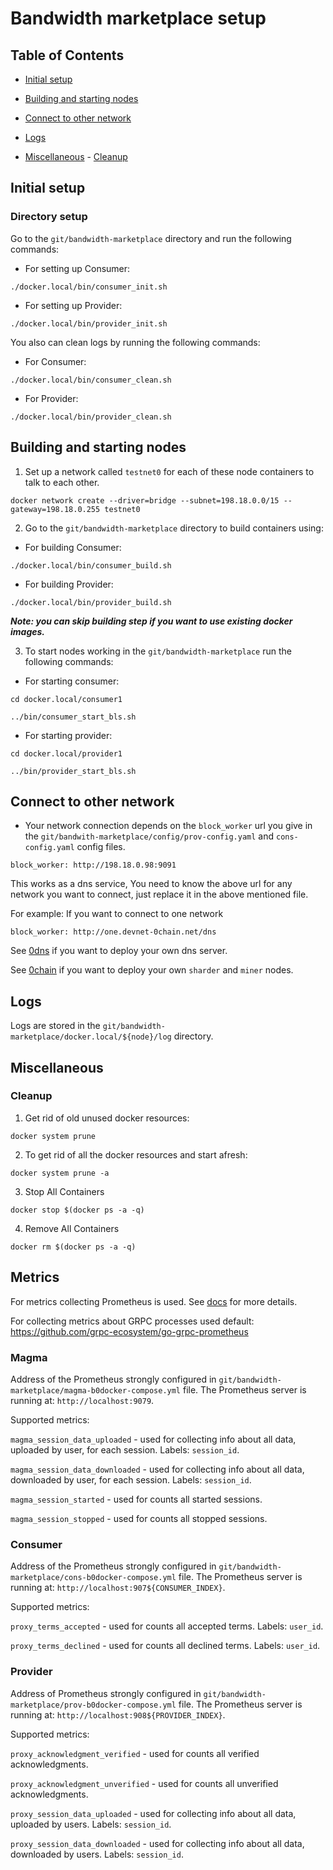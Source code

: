 
# Bandwidth marketplace setup

## Table of Contents

- [Initial setup](#initial-setup)

- [Building and starting nodes](#building-and-starting-nodes)

- [Connect to other network](#connect-to-other-network)

- [Logs](#logs)

- [Miscellaneous](#miscellaneous) - [Cleanup](#cleanup)

## Initial setup

### Directory setup

Go to the `git/bandwidth-marketplace` directory and run the following commands:

- For setting up Consumer:

```
./docker.local/bin/consumer_init.sh
```

- For setting up Provider:

```
./docker.local/bin/provider_init.sh
```

You also can clean logs by running the following commands:

- For Consumer:

```
./docker.local/bin/consumer_clean.sh
```

- For Provider:

```
./docker.local/bin/provider_clean.sh
```

## Building and starting nodes


1. Set up a network called `testnet0` for each of these node containers to talk to each other.

 ```
docker network create --driver=bridge --subnet=198.18.0.0/15 --gateway=198.18.0.255 testnet0
```

2. Go to the `git/bandwidth-marketplace` directory to build containers using:


- For building Consumer:

```
./docker.local/bin/consumer_build.sh
```

- For building Provider:

```
./docker.local/bin/provider_build.sh
```

**_Note: you can skip building step if you want to use existing docker images._**

3. To start nodes working in the `git/bandwidth-marketplace` run the following commands:

- For starting consumer:

```
cd docker.local/consumer1
```
```
../bin/consumer_start_bls.sh
```

- For starting provider:

```
cd docker.local/provider1
```
```
../bin/provider_start_bls.sh
```

## Connect to other network

- Your network connection depends on the `block_worker` url you give in the `git/bandwith-marketplace/config/prov-config.yaml` and `cons-config.yaml` config files.

`block_worker: http://198.18.0.98:9091`

This works as a dns service, You need to know the above url for any network you want to connect, just replace it in the above mentioned file.

For example: If you want to connect to one network

```
block_worker: http://one.devnet-0chain.net/dns
```

See [0dns](https://github.com/0chain/0dns) if you want to deploy your own dns server.

See [0chain](https://github.com/0chain/0chain) if you want to deploy your own `sharder` and `miner` nodes.

## Logs

Logs are stored in the `git/bandwidth-marketplace/docker.local/${node}/log` directory.

## Miscellaneous

### Cleanup

1. Get rid of old unused docker resources:

```
docker system prune
```

2. To get rid of all the docker resources and start afresh:

```
docker system prune -a
```

3. Stop All Containers

```
docker stop $(docker ps -a -q)
```

4. Remove All Containers

```
docker rm $(docker ps -a -q)
```

## Metrics

For metrics collecting Prometheus is used.
See [docs](https://prometheus.io/download/) for more details.

For collecting metrics about GRPC processes used default:
https://github.com/grpc-ecosystem/go-grpc-prometheus

### Magma

Address of the Prometheus strongly configured in `git/bandwidth-marketplace/magma-b0docker-compose.yml` file. 
The Prometheus server is running at:
`http://localhost:9079`.

Supported metrics:

`magma_session_data_uploaded` - used for collecting info about all data, uploaded by user, for each session.
Labels: `session_id`.

`magma_session_data_downloaded` - used for collecting info about all data, downloaded by user, for each session.
Labels: `session_id`.

`magma_session_started` - used for counts all started sessions.

`magma_session_stopped` - used for counts all stopped sessions. 

### Consumer

Address of the Prometheus strongly configured in `git/bandwidth-marketplace/cons-b0docker-compose.yml` file. 
The Prometheus server is running at:
`http://localhost:907${CONSUMER_INDEX}`.

Supported metrics:

`proxy_terms_accepted` - used for counts all accepted terms.
Labels: `user_id`.

`proxy_terms_declined` - used for counts all declined terms.
Labels: `user_id`.

### Provider

Address of Prometheus strongly configured in `git/bandwidth-marketplace/prov-b0docker-compose.yml` file. 
The Prometheus server is running at:
`http://localhost:908${PROVIDER_INDEX}`.

Supported metrics:

`proxy_acknowledgment_verified` - used for counts all verified acknowledgments.

`proxy_acknowledgment_unverified` - used for counts all unverified acknowledgments.

`proxy_session_data_uploaded` - used for collecting info about all data, uploaded by users.
Labels: `session_id`.

`proxy_session_data_downloaded` - used for collecting info about all data, downloaded by users.
Labels: `session_id`.